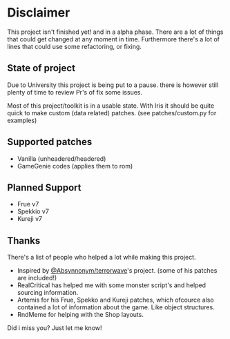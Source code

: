 # Disclaimer

This project isn't finished yet! and in a alpha phase.
There are a lot of things that could get changed at any moment in time.
Furthermore there's a lot of lines that could use some refactoring, or fixing.

## State of project

Due to University this project is being put to a pause.
there is however still plenty of time to review Pr's of fix some issues.

Most of this project/toolkit is in a usable state.
With Iris it should be quite quick to make custom (data related) patches.
(see patches/custom.py for examples)

## Supported patches

- Vanilla (unheadered/headered)
- GameGenie codes (applies them to rom)

## Planned Support

- Frue v7
- Spekkio v7
- Kureji v7

## Thanks

There's a list of people who helped a lot while making this project.
- Inspired by [@Absynnonym/terrorwave](https://github.com/abyssonym/terrorwave)'s project. (some of his patches are included!)
- RealCritical has helped me with some monster script's and helped sourcing information.
- Artemis for his Frue, Spekko and Kureji patches, which ofcource also contained a lot of information about the game. Like object structures.
- RndMeme for helping with the Shop layouts.

Did i miss you? Just let me know!
